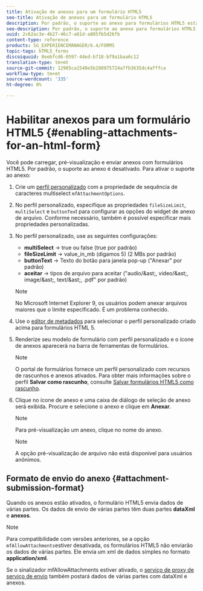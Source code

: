 ```yaml
---
title: Ativação de anexos para um formulário HTML5
seo-title: Ativação de anexos para um formulário HTML5
description: Por padrão, o suporte ao anexo para formulários HTML5 está desativado.
seo-description: Por padrão, o suporte ao anexo para formulários HTML5 está desativado.
uuid: 2c62ac3e-4b27-46c7-a61d-a805fb5d26fb
content-type: reference
products: SG_EXPERIENCEMANAGER/6.4/FORMS
topic-tags: hTML5_forms
discoiquuid: 8eebfcd6-0597-44ed-b718-bf9a1baa6c12
translation-type: tm+mt
source-git-commit: 12905ca1540e5b280975724a7fb3635dc4afffca
workflow-type: tm+mt
source-wordcount: '335'
ht-degree: 0%

---
```



# Habilitar anexos para um formulário HTML5 {#enabling-attachments-for-an-html-form}

Você pode carregar, pré-visualização e enviar anexos com formulários HTML5. Por padrão, o suporte ao anexo é desativado. Para ativar o suporte ao anexo:

1. Crie um [perfil personalizado](/help/forms/using/custom-profile.md) com a propriedade de sequência de caracteres multiselect `mfAttachmentOptions`.
1. No perfil personalizado, especifique as propriedades `fileSizeLimit`, `multiSelect` e `buttonTex`t para configurar as opções do widget de anexo de arquivo. Conforme necessário, também é possível especificar mais propriedades personalizadas.

1. No perfil personalizado, use as seguintes configurações:

   * **multiSelect** -> true ou false (true por padrão)
   * **fileSizeLimit** -> value_in_mb (digamos 5) (2 MBs por padrão)
   * **buttonText** -> Texto do botão para janela pop-up (&quot;Anexar&quot; por padrão)
   * **aceitar** -> tipos de arquivo para aceitar (&quot;audio/&amp;ast;, video/&amp;ast;, image/&amp;ast;, text/&amp;ast;, .pdf&quot; por padrão)

   >[!NOTE]
   >
   >No Microsoft Internet Explorer 9, os usuários podem anexar arquivos maiores que o limite especificado. É um problema conhecido.

1. Use o [editor de metadados](/help/forms/using/manage-form-metadata.md) para selecionar o perfil personalizado criado acima para formulários HTML 5.
1. Renderize seu modelo de formulário com perfil personalizado e o ícone de anexos aparecerá na barra de ferramentas de formulários.

   >[!NOTE]
   >
   >O portal de formulários fornece um perfil personalizado com recursos de rascunhos e anexos ativados. Para obter mais informações sobre o perfil **Salvar como rascunho**, consulte [Salvar formulários HTML5 como rascunho](/help/forms/using/saving-html5-form-draft.md).

1. Clique no ícone de anexo e uma caixa de diálogo de seleção de anexo será exibida. Procure e selecione o anexo e clique em **Anexar**.

   >[!NOTE]
   >
   >Para pré-visualização um anexo, clique no nome do anexo.

   >[!NOTE]
   >
   >A opção pré-visualização de arquivo não está disponível para usuários anônimos.

## Formato de envio do anexo {#attachment-submission-format}

Quando os anexos estão ativados, o formulário HTML5 envia dados de várias partes. Os dados de envio de várias partes têm duas partes **dataXml** e **anexos**.

>[!NOTE]
>
>Para compatibilidade com versões anteriores, se a opção `mfAllowAttachments`estiver desativada, os formulários HTML5 não enviarão os dados de várias partes. Ele envia um xml de dados simples no formato **application/xml**.

Se o sinalizador mfAllowAttachments estiver ativado, o [serviço de proxy de serviço de envio](/help/forms/using/service-proxy.md) também postará dados de várias partes com dataXml e anexos.
